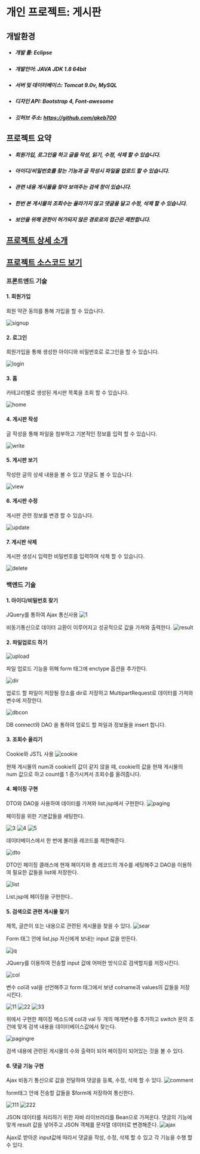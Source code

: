 
# 개인 프로젝트: 게시판

## 개발환경
- #####	개발 툴: Eclipse
- #####	개발언어: JAVA JDK 1.8 64bit
- #####	서버 및 데이터베이스: Tomcat 9.0v, MySQL
- #####	디자인 API: Bootstrap 4, Font-awesome
- #####	깃허브 주소: https://github.com/qkeb700

## 프로젝트 요약
- #####	회원가입, 로그인을 하고 글을 작성, 읽기, 수정, 삭제 할 수 있습니다.
- #####	아이디/비밀번호를 찾는 기능과 글 작성시 파일을 업로드 할 수 있습니다.
- #####	관련 내용 게시물을 찾아 보여주는 검색 창이 있습니다.
- #####	한번 본 게시물의 조회수는 올라가지 않고 댓글을 달고 수정, 삭제 할 수 있습니다.
- #####	보안을 위해 권한이 허가되지 않은 경로로의 접근은 제한합니다.

## [프로젝트 상세 소개](https://qkeb700.github.io/projects/bbs)

## [프로젝트 소스코드 보기](https://github.com/qkeb700/board)

### 프론트엔드 기술
#### 1.	회원가입
회원 약관 동의를 통해 가입을 할 수 있습니다.
 
![signup](https://user-images.githubusercontent.com/46728564/145846831-4d046c1c-50fd-4343-9db7-21ccd9889719.png)

 
#### 2.	로그인
회원가입을 통해 생성한 아이디와 비밀번호로 로그인을 할 수 있습니다.
 
![login](https://user-images.githubusercontent.com/46728564/145847137-61aa8972-091e-4edc-94d7-157cccaec364.png)


#### 3.	홈
카테고리별로 생성된 게시판 목록을 조회 할 수 있습니다.
 
![home](https://user-images.githubusercontent.com/46728564/145847224-83fad97b-1db0-4dc0-9f47-17eee0dea1f6.png)


#### 4.	게시판 작성
글 작성을 통해 파일을 첨부하고 기본적인 정보를 입력 할 수 있습니다.

 ![write](https://user-images.githubusercontent.com/46728564/145847772-9aa8f393-1978-45dd-83ae-6ba19056fc27.png)


#### 5.	게시판 보기
작성한 글의 상세 내용을 볼 수 있고 댓글도 볼 수 있습니다.
 
![view](https://user-images.githubusercontent.com/46728564/145847424-c82196df-4286-4dd9-8fb6-23835ba8f232.png)


#### 6.	게시판 수정
게시판 관련 정보를 변경 할 수 있습니다.
 
![update](https://user-images.githubusercontent.com/46728564/145847493-421d095a-5b0a-449e-9be9-13550863a734.png)

#### 7.	게시판 삭제
게시판 생성시 입력한 비밀번호를 입력하여 삭제 할 수 있습니다.
 
![delete](https://user-images.githubusercontent.com/46728564/145847529-5d62b428-cc29-49c1-ba31-9237efad36a0.png)



### 백엔드 기술 
#### 1.	아이디/비밀번호 찾기
JQuery를 통하여 Ajax 통신사용
 ![1](https://user-images.githubusercontent.com/46728564/145847870-9b4707fe-a29e-4db8-baa2-c9ba3994cd09.png)

비동기통신으로 데이터 교환이 이루어지고 성공적으로 값을 가져와 출력한다.
 ![result](https://user-images.githubusercontent.com/46728564/145847956-bfb200df-7b82-46bf-9e3b-5c9850201799.png)



#### 2.	파일업로드 하기

 ![upload](https://user-images.githubusercontent.com/46728564/145848021-da04d18b-d0bb-4d49-bb27-6eb69ecbd909.png)

파일 업로드 기능을 위해 form 태그에 enctype 옵션을 추가한다.

 ![dir](https://user-images.githubusercontent.com/46728564/145848101-a4a1257f-e618-4d92-9e38-6804b5fc4561.png)

업로드 할 파일이 저장될 장소를 dir로 저장하고 MultipartRequest로 데이터를 가져와 변수에 저장한다.

 ![dbcon](https://user-images.githubusercontent.com/46728564/145848173-9b8e9670-6bb0-4ac2-ad30-6d7c31a4b60f.png)

DB connect와 DAO 을 통하여 업로드 할 파일과 정보들을 insert 합니다.

#### 3.	조회수 올리기
Cookie와 JSTL 사용
 ![cookie](https://user-images.githubusercontent.com/46728564/145848261-3d257571-80c7-4965-b105-a466c5926227.png)

현재 게시물의 num과 cookie의 값이 같지 않을 때, cookie의 값을 현재 게시물의 num 값으로 하고 count를 1 증가시켜서 조회수를 올려줍니다.

#### 4.	페이징 구현
DTO와 DAO을 사용하여 데이터를 가져와 list.jsp에서 구현한다.
 ![paging](https://user-images.githubusercontent.com/46728564/145848356-3f5442bf-90f0-40e5-bb6f-9ac584d0aae0.png)

페이징을 위한 기본값들을 세팅한다.

 ![3](https://user-images.githubusercontent.com/46728564/145848444-18a7e62c-9564-42e1-8d41-8b9398fe23c5.png)
![4](https://user-images.githubusercontent.com/46728564/145848453-02364a58-01a3-4ffd-a0b9-bb40d4d9fa58.png)
![5](https://user-images.githubusercontent.com/46728564/145848464-370ecc6e-16c6-45e7-8b16-de4f14e04e67.png)
 
데이터베이스에서 한 번에 불러올 레코드를 제한해준다.

 ![dto](https://user-images.githubusercontent.com/46728564/145848503-419d9960-ff03-4b20-962e-8b42549ee1e4.png)

DTO인 페이징 클래스에 현재 페이지와 총 레코드의 개수를 세팅해주고 DAO을 이용하여 필요한 값들을 list에 저장한다.

 ![list](https://user-images.githubusercontent.com/46728564/145848567-0475269f-d8da-44a1-b158-874218677f6d.png)

List.jsp에 페이징을 구현한다..


#### 5.	검색으로 관련 게시물 찾기
제목, 글쓴이 또는 내용으로 관련된 게시물을 찾을 수 있다.
 ![sear](https://user-images.githubusercontent.com/46728564/145848612-d05f0892-c021-4453-b4fd-f599210dae71.png)

Form 태그 안에 list.jsp 자신에게 보내는 input 값을 만든다.

 ![jq](https://user-images.githubusercontent.com/46728564/145848650-9b9f9dda-1865-482f-9522-b3ba89cf0bde.png)

JQuery를 이용하여 전송할 input 값에 어떠한 방식으로 검색할지를 저장시킨다.

 ![col](https://user-images.githubusercontent.com/46728564/145848680-a070393b-2de0-4d59-b766-ceb0f049ab76.png)

변수 col과 val을 선언해주고 form 태그에서 보낸 colname과 values의 값들을 저장시킨다.

 
 ![11](https://user-images.githubusercontent.com/46728564/145848789-2c5025fb-7941-48a5-9c3f-eb2fe4c22086.png)
![22](https://user-images.githubusercontent.com/46728564/145848799-96393ab9-e813-44d0-8587-356a37ead879.png)
![33](https://user-images.githubusercontent.com/46728564/145848805-dd9469f2-6095-471e-a27e-fdd3124d1269.png)

 
위에서 구현한 페이징 메소드에 col과 val 두 개의 매개변수를 추가하고 switch 문의 조건에 맞게 검색 내용을 데이터베이스값에서 찾는다.


![pagingre](https://user-images.githubusercontent.com/46728564/145848855-e01b8ce1-60a1-43c9-a600-deaac59b5080.png)

검색 내용에 관련된 게시물의 수와 출력이 되어 페이징이 되어있는 것을 볼 수 있다.


#### 6.	댓글 기능 구현
Ajax 비동기 통신으로 값을 전달하여 댓글을 등록, 수정, 삭제 할 수 있다.
 ![comment](https://user-images.githubusercontent.com/46728564/145848940-2a871950-00a9-4d9d-9f5c-71e7c6bd5a8a.png)

form태그 안에 전송할 값들을 $form에 저장하여 통신한다. 

 ![111](https://user-images.githubusercontent.com/46728564/145849015-c6688eb7-c4db-48cf-992a-508f6787cd54.png)
![222](https://user-images.githubusercontent.com/46728564/145849023-6af45c39-2f17-447e-99a0-1bfb43cd8dca.png)

 
JSON 데이터를 처리하기 위한 자바 라이브러리를 Bean으로 가져온다.
댓글의 기능에 맞게 result 값을 넣어주고 JSON 객체를 문자열 데이터로 변경해준다.
 ![ajax](https://user-images.githubusercontent.com/46728564/145849085-e7745740-a2e9-4b1c-a08d-1bf91e8f2264.png)

Ajax로 받아온 input값에 따라서 댓글을 작성, 수정, 삭제 할 수 있고 각 기능을 수행 할 수 있다. 


